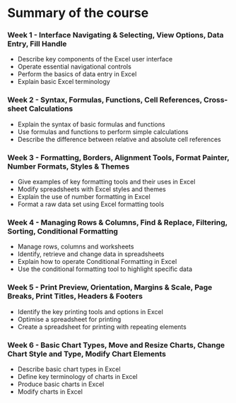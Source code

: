 # Summary of the course

### Week 1 - Interface Navigating & Selecting, View Options, Data Entry, Fill Handle
- Describe key components of the Excel user interface
- Operate essential navigational controls
- Perform the basics of data entry in Excel
- Explain basic Excel terminology
 
### Week 2 - Syntax, Formulas, Functions, Cell References, Cross-sheet Calculations
- Explain the syntax of basic formulas and functions
- Use formulas and functions to perform simple calculations
- Describe the difference between relative and absolute cell references

### Week 3 - Formatting, Borders, Alignment Tools, Format Painter, Number Formats, Styles & Themes
- Give examples of key formatting tools and their uses in Excel
- Modify spreadsheets with Excel styles and themes
- Explain the use of number formatting in Excel
- Format a raw data set using Excel formatting tools

### Week 4 - Managing Rows & Columns, Find & Replace, Filtering, Sorting, Conditional Formatting
- Manage rows, columns and worksheets
- Identify, retrieve and change data in spreadsheets
- Explain how to operate Conditional Formatting in Excel
- Use the conditional formatting tool to highlight specific data

### Week 5 - Print Preview, Orientation, Margins & Scale, Page Breaks, Print Titles, Headers & Footers
- Identify the key printing tools and options in Excel
- Optimise a spreadsheet for printing
- Create a spreadsheet for printing with repeating elements

### Week 6 - Basic Chart Types, Move and Resize Charts, Change Chart Style and Type, Modify Chart Elements
- Describe basic chart types in Excel
- Define key terminology of charts in Excel
- Produce basic charts in Excel
- Modify charts in Excel
